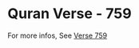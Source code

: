 # Quran Verse - 759 

For more infos, See [Verse 759](https://www.quranbookk.com/quran/search?q=759)